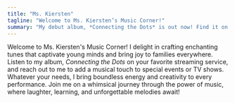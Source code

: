 ```yaml
---
title: "Ms. Kiersten"
tagline: "Welcome to Ms. Kiersten’s Music Corner!"
summary: "My debut album, *Connecting the Dots* is out now! Find it on your favorite streaming service or get more information by clicking on *my music* below!"
---
```


Welcome to Ms. Kiersten's Music Corner! I delight in crafting enchanting tunes
that captivate young minds and bring joy to families everywhere. Listen to my
album, *Connecting the Dots* on your favorite streaming service, and reach out
to me to add a musical touch to special events or TV shows. Whatever your needs,
I bring boundless energy and creativity to every performance. Join me on a
whimsical journey through the power of music, where laughter, learning, and
unforgettable melodies await!

 <!-- ![image1](images/blue-bunny-candid-01.jpg)
 ![image2](images/blue-bunny-candid-02.jpg) -->
